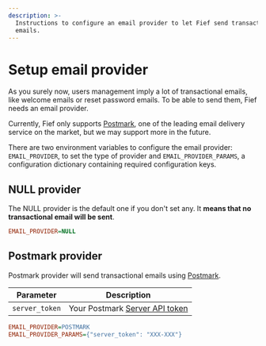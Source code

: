 ```yaml
---
description: >-
  Instructions to configure an email provider to let Fief send transactional
  emails.
---
```


# Setup email provider

As you surely now, users management imply a lot of transactional emails, like welcome emails or reset password emails. To be able to send them, Fief needs an email provider.

Currently, Fief only supports [Postmark](https://postmarkapp.com), one of the leading email delivery service on the market, but we may support more in the future.

There are two environment variables to configure the email provider: `EMAIL_PROVIDER`, to set the type of provider and `EMAIL_PROVIDER_PARAMS`, a configuration dictionary containing required configuration keys.

## NULL provider

The NULL provider is the default one if you don't set any. It **means that no transactional email will be sent**.

```ini
EMAIL_PROVIDER=NULL
```

## Postmark provider

Postmark provider will send transactional emails using [Postmark](https://postmarkapp.com).

| Parameter      | Description                                                                                     |
| -------------- | ----------------------------------------------------------------------------------------------- |
| `server_token` | Your Postmark [Server API token](https://postmarkapp.com/developer/api/overview#authentication) |

```ini
EMAIL_PROVIDER=POSTMARK
EMAIL_PROVIDER_PARAMS={"server_token": "XXX-XXX"}
```
